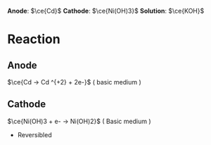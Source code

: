 **Anode**: $\ce{Cd}$
**Cathode**: $\ce{Ni(OH)3}$
**Solution**: $\ce{KOH}$

# Reaction
## Anode
$\ce{Cd -> Cd ^{+2} + 2e-}$ ( basic medium )

## Cathode
$\ce{Ni(OH)3 + e- -> Ni(OH)2}$ ( Basic medium )

- Reversibled
